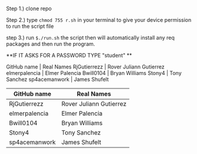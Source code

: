 Step 1.) clone repo

Step 2.) type ```chmod 755 r.sh``` in your terminal to give your device permission to run the script file

step 3.) run ```$./run.sh```
the script then will automatically install any req packages and then run the program.

**IF IT ASKS FOR A PASSWORD TYPE "student" **

GitHub name           | Real Names
RjGutierrezz          | Rover Juliann Gutierrez
elmerpalencia         | Elmer Palencia
Bwill0104             | Bryan Williams
Stony4                | Tony Sanchez
sp4acemanwork         | James Shufelt

|GitHub name           | Real Names|
|---------------------|------------------------|
|RjGutierrezz          | Rover Juliann Gutierrez|
|elmerpalencia         | Elmer Palencia|
|Bwill0104             | Bryan Williams|
|Stony4                | Tony Sanchez|
|sp4acemanwork         | James Shufelt|
